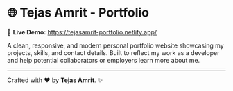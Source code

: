 # 🌐 Tejas Amrit - Portfolio

🔗 **Live Demo:** https://tejasamrit-portfolio.netlify.app/

A clean, responsive, and modern personal portfolio website showcasing my projects, skills, and contact details. Built to reflect my work as a developer and help potential collaborators or employers learn more about me.

---

Crafted with ❤️ by **Tejas Amrit**. ✨
